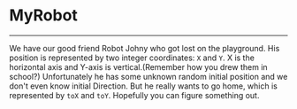 # MyRobot

---
We have our good friend Robot Johny who got lost on the playground. His position is
represented by two integer coordinates: `X` and `Y`. X is the horizontal axis and Y-axis is
vertical.(Remember how you drew them in school?) Unfortunately he has some unknown random
initial position and we don't even know initial Direction. But he really wants to go home,
which is represented by `toX` and `toY`. Hopefully you can figure something out.
